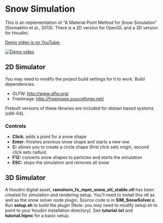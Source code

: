 Snow Simulation
===============

This is an implementation of "A Material Point Method for Snow Simulation" (Stomakhin et al., 2013). There is a 2D version for OpenGL and a 3D version for Houdini.

[Demo video is on YouTube:](https://www.youtube.com/watch?v=13MqvmScNCc)

[![Demo video](https://img.youtube.com/vi/13MqvmScNCc/0.jpg)](https://www.youtube.com/watch?v=13MqvmScNCc)

## 2D Simulator

You may need to modify the project build settings for it to work.
Build dependencies:
- GLFW: http://www.glfw.org/
- FreeImage: http://freeimage.sourceforge.net/

Prebuilt versions of these libraries are included for debian based systems (x86-64).

### Controls
- **Click:** adds a point for a snow shape
- **Enter:** finishes previous snow shape and starts a new one
- **C:** allows you to create a circle shape (first click sets origin, second click sets radius)
- **F12:** converts snow shapes to particles and starts the simulation
- **ESC:** stops the simulation and removes all snow

## 3D Simulator

A Houdini digital asset, **ramshorn_fx_mpm_snow_otl_stable.otl** has been created for simulation and rendering setup. You'll need to install this otl as well as the snow solver node plugin.  Source code is in **SIM_SnowSolver.c**. Run **setup.sh** to build the plugin (Note: you may need to modify setup.sh to point to your houdini installation directory). See **tutorial.txt** and **tutorial.hipnc** for a basic setup. 

